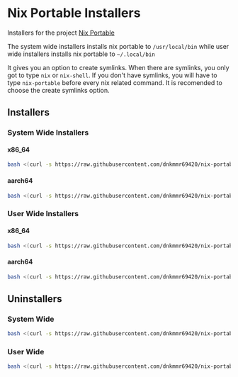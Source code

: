 # Nix Portable Installers
Installers for the project [Nix Portable](https://github.com/DavHau/nix-portable)

The system wide installers installs nix portable to `/usr/local/bin` while user wide installers installs nix portable to `~/.local/bin`

It gives you an option to create symlinks. When there are symlinks, you only got to type `nix` or `nix-shell`. If you don't have symlinks, you will have to type `nix-portable` before every nix related command. It is recomended to choose the create symlinks option.

## Installers

### System Wide Installers

#### x86_64

```bash
bash <(curl -s https://raw.githubusercontent.com/dnkmmr69420/nix-portable-utils/main/installers/x86_64-universal-system-wide-installer.sh)
```

#### aarch64


```bash
bash <(curl -s https://raw.githubusercontent.com/dnkmmr69420/nix-portable-utils/main/installers/aarch64-universal-system-wide-installer.sh)
```

### User Wide Installers

#### x86_64

```bash
bash <(curl -s https://raw.githubusercontent.com/dnkmmr69420/nix-portable-utils/main/installers/x86_64-universal-user-wide-installer.sh)
```

#### aarch64

```bash
bash <(curl -s https://raw.githubusercontent.com/dnkmmr69420/nix-portable-utils/main/installers/aarch64-universal-user-wide-installer.sh)
```

## Uninstallers

### System Wide

```bash
bash <(curl -s https://raw.githubusercontent.com/dnkmmr69420/nix-portable-utils/main/installers/universal-system-wide-uninstaller.sh)
```

### User Wide

```bash
bash <(curl -s https://raw.githubusercontent.com/dnkmmr69420/nix-portable-utils/main/installers/universal-user-wide-uninstaller.sh)
```

